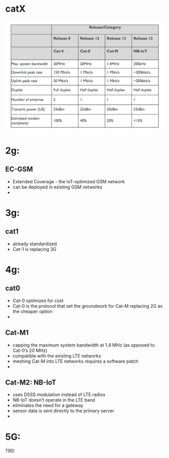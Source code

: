 # catX

![](../media/catX_1.jpeg)


# 2g:

## EC-GSM
* Extended Coverage -  the IoT-optimized GSM network
* can be deployed in existing GSM networks
* 

# 3g:

## cat1
* already standardized
* Cat-1 is replacing 3G

# 4g:

## cat0
* Cat-0 optimizes for cost
* Cat-0 is the protocol that set the groundwork for Cat-M replacing 2G as the cheaper option
* 

## Cat-M1
* capping the maximum system bandwidth at 1.4 MHz (as opposed to Cat-0’s 20 MHz)
* compatible with the existing LTE networks
* meshing Cat-M into LTE networks requires a software patch
* 

## Cat-M2: NB-IoT
* uses DSSS modulation instead of LTE radios
* NB-IoT doesn’t operate in the LTE band
* eliminates the need for a gateway
* sensor data is sent directly to the primary server
* 


# 5G:

TBD

